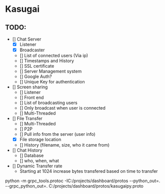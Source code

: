 # Kasugai

## TODO:

- [] Chat Server
    - [X] Listener
    - [X] Broadcaster
    - [] List of connected users (Via ip)
    - [] Timestamps and History
    - [] SSL certificate
    - [] Server Management system
    - [] Google Auth?
    - [] Unique Key for authentication
- [] Screen sharing
    - [] Listener
    - [] Front end
    - [] List  of broadcasting users
    - [] Only broadcast when user is connected
    - [] Multi-Threaded
- [] File Transfer
    - [] Multi-Threaded
    - [] P2P 
    - [] Pull info from the server (user info)
    - [X] File storage location
    - [] History (filename, size, who it came from)
- [] Chat History
    - [] Database
    - [] who, when, what
- [] Dynamic Transfer rate
    - Starting at 1024 increase bytes transfered based on time to transfer

python -m grpc_tools.protoc -IC:/projects/dashboard/protos --python_out=. --grpc_python_out=. C:/projects/dashboard/protos/kasugaipy.proto
